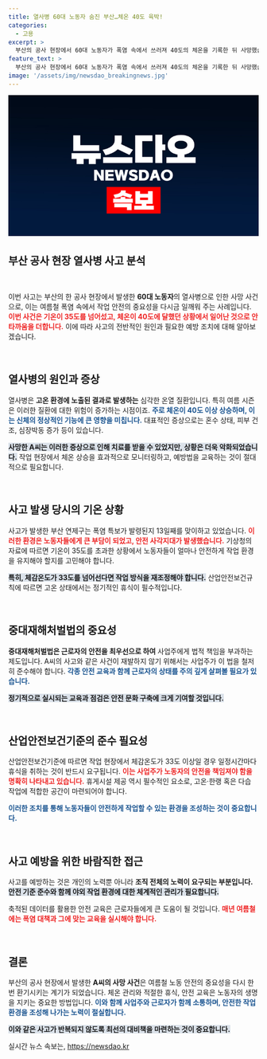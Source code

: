 ```yaml
---
title: 열사병 60대 노동자 숨진 부산…체온 40도 육박!
categories:
  - 고용
excerpt: >
  부산의 공사 현장에서 60대 노동자가 폭염 속에서 쓰러져 40도의 체온을 기록한 뒤 사망했습니다. 현장은 폭염 경보가 13일째 이어지는 중으로, 안전 수칙 준수 여부에 대한 조사가 진행되고 있습니다. 이 사건은 최악의 열사병 위험을 경고하고 있습니다.
feature_text: >
  부산의 공사 현장에서 60대 노동자가 폭염 속에서 쓰러져 40도의 체온을 기록한 뒤 사망했습니다. 현장은 폭염 경보가 13일째 이어지는 중으로, 안전 수칙 준수 여부에 대한 조사가 진행되고 있습니다. 이 사건은 최악의 열사병 위험을 경고하고 있습니다.
image: '/assets/img/newsdao_breakingnews.jpg'
---
```


<p><img src="/assets/img/newsdao_breakingnews.jpg" alt="flaretime 속보" /></p>

<h2 data-ke-size="size26">부산 공사 현장 열사병 사고 분석</h2>

<p data-ke-size="size16">&nbsp;</p>

<p>이번 사고는 부산의 한 공사 현장에서 발생한 <strong>60대 노동자</strong>의 열사병으로 인한 사망 사건으로, 이는 여름철 폭염 속에서 작업 안전의 중요성을 다시금 일깨워 주는 사례입니다. <strong><b><span style="color: #ee2323;">이번 사건은 기온이 35도를 넘어섰고, 체온이 40도에 달했던 상황에서 일어난 것으로 안타까움을 더합니다.</span></b></strong> 이에 따라 사고의 전반적인 원인과 필요한 예방 조치에 대해 알아보겠습니다.</p>

<p data-ke-size="size16">&nbsp;</p>

<h2 data-ke-size="size26">열사병의 원인과 증상</h2>

<p>열사병은 <strong>고온 환경에 노출된 결과로 발생하는</strong> 심각한 온열 질환입니다. 특히 여름 시즌은 이러한 질환에 대한 위험이 증가하는 시점이죠. <strong><b><span style="color: #1a5490;">주로 체온이 40도 이상 상승하며, 이는 신체의 정상적인 기능에 큰 영향을 미칩니다.</span></b></strong> 대표적인 증상으로는 혼수 상태, 피부 건조, 심장박동 증가 등이 있습니다. </p>

<p><strong><b><span style="background-color: #21538527;">사망한 A씨는 이러한 증상으로 인해 치료를 받을 수 있었지만, 상황은 더욱 악화되었습니다.</span></b></strong> 작업 현장에서 체온 상승을 효과적으로 모니터링하고, 예방법을 교육하는 것이 절대적으로 필요합니다.</p>

<p data-ke-size="size16">&nbsp;</p>

<h2 data-ke-size="size26">사고 발생 당시의 기온 상황</h2>

<p>사고가 발생한 부산 연제구는 폭염 특보가 발령된지 13일째를 맞이하고 있었습니다. <strong><b><span style="color: #ee2323;">이러한 환경은 노동자들에게 큰 부담이 되었고, 안전 사각지대가 발생했습니다.</span></b></strong> 기상청의 자료에 따르면 기온이 35도를 초과한 상황에서 노동자들이 얼마나 안전하게 작업 환경을 유지해야 할지를 고민해야 합니다. </p>

<p><strong><b><span style="background-color: #21538527;">특히, 체감온도가 33도를 넘어선다면 작업 방식을 재조정해야 합니다.</span></b></strong> 산업안전보건규칙에 따르면 고온 상태에서는 정기적인 휴식이 필수적입니다.</p>

<p data-ke-size="size16">&nbsp;</p>

<h2 data-ke-size="size26">중대재해처벌법의 중요성</h2>

<p><strong>중대재해처벌법은 근로자의 안전을 최우선으로 하여</strong> 사업주에게 법적 책임을 부과하는 제도입니다. A씨의 사고와 같은 사건이 재발하지 않기 위해서는 사업주가 이 법을 철저히 준수해야 합니다. <strong><b><span style="color: #1a5490;">각종 안전 교육과 함께 근로자의 상태를 주의 깊게 살펴볼 필요가 있습니다.</span></b></strong> </p>

<p><strong><b><span style="background-color: #21538527;">정기적으로 실시되는 교육과 점검은 안전 문화 구축에 크게 기여할 것입니다.</span></b></strong> </p>

<p data-ke-size="size16">&nbsp;</p>

<h2 data-ke-size="size26">산업안전보건기준의 준수 필요성</h2>

<p>산업안전보건기준에 따르면 작업 현장에서 체감온도가 33도 이상일 경우 일정시간마다 휴식을 취하는 것이 반드시 요구됩니다. <strong><b><span style="color: #ee2323;">이는 사업주가 노동자의 안전을 책임져야 함을 명확히 나타내고 있습니다.</span></b></strong> 휴게시설 제공 역시 필수적인 요소로, 고온·한랭 혹은 다습 작업에 적합한 공간이 마련되어야 합니다. </p>

<p><strong><b><span style="color: #1a5490;">이러한 조치를 통해 노동자들이 안전하게 작업할 수 있는 환경을 조성하는 것이 중요합니다.</span></b></strong> </p>

<p data-ke-size="size16">&nbsp;</p>

<h2 data-ke-size="size26">사고 예방을 위한 바람직한 접근</h2>

<p>사고를 예방하는 것은 개인의 노력뿐 아니라 <strong>조직 전체의 노력이 요구되는 부분입니다.</strong> <strong><b><span style="background-color: #21538527;">안전 기준 준수와 함께 야외 작업 환경에 대한 체계적인 관리가 필요합니다.</span></b></strong>  </p>

<p>축적된 데이터를 활용한 안전 교육은 근로자들에게 큰 도움이 될 것입니다. <strong><b><span style="color: #ee2323;">매년 여름철에는 폭염 대책과 그에 맞는 교육을 실시해야 합니다.</span></b></strong></p>

<p data-ke-size="size16">&nbsp;</p>

<h2 data-ke-size="size26">결론</h2>

<p>부산의 공사 현장에서 발생한 <strong>A씨의 사망 사건</strong>은 여름철 노동 안전의 중요성을 다시 한번 환기시키는 계기가 되었습니다. 체온 관리와 적절한 휴식, 안전 교육은 노동자의 생명을 지키는 중요한 방법입니다. <strong><b><span style="color: #1a5490;">이와 함께 사업주와 근로자가 함께 소통하며, 안전한 작업 환경을 조성해 나가는 노력이 절실합니다.</span></b></strong> </p>

<p><strong><b><span style="background-color: #21538527;">이와 같은 사고가 반복되지 않도록 최선의 대비책을 마련하는 것이 중요합니다.</span></b></strong> </p>
실시간 뉴스 속보는, <a href="https://newsdao.kr" rel="dofollow">https://newsdao.kr</a>


